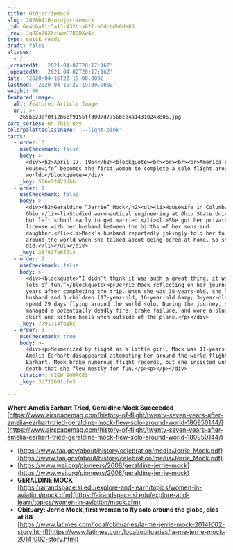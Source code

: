 ```yaml
---
title: Otdjerriemock
slug: 20200416-otdjerriemock
_id: 6e4bba11-5a13-432b-a82f-a6dcbdb0de83
_rev: Jq8Xn76XXcuwmF7UDDXw4c
type: quick_reads
draft: false
aliases:
  - /
_createdAt: '2021-04-02T20:17:16Z'
_updatedAt: '2021-04-02T20:17:16Z'
date: '2020-04-16T22:19:00.000Z'
lastmod: '2020-04-16T22:19:00.000Z'
weight: 50
featured_image:
  alt: Featured Article Image
  url: >-
    265be23ef0f12b6cf9155ff3007d7756bcb4a1431024x806.jpg
card_series: On This Day
colorpaletteclassname: '--light-pink'
cards:
  - order: 0
    useCheckmark: false
    body: >-
      <div><h2>April 17, 1964</h2><blockquote><br><br><br><br>America’s “Flying
      Housewife” becomes the first woman to complete a solo flight around the
      world.</blockquote></div>
    _key: 556e72423dbb
  - order: 1
    useCheckmark: false
    body: >-
      <div><h2>Geraldine “Jerrie” Mock</h2><ul><li>Housewife in Columbus,
      Ohio.</li><li>Studied aeronautical engineering at Ohio State University,
      but left school early to get married.</li><li>She got her private pilot
      license with her husband between the births of her sons and
      daughter.</li><li>Mock’s husband reportedly jokingly told her to fly
      around the world when she talked about being bored at home. So she
      did.</li></ul></div>
    _key: 38f637a6f714
  - order: 2
    useCheckmark: false
    body: >-
      <div><blockquote>“I didn’t think it was such a great thing; it was just
      lots of fun.”</blockquote><p>Jerrie Mock reflecting on her journey 50
      years after completing the trip. When she was 38-years-old, she left her
      husband and 3 children (17-year-old, 16-year-old &amp; 3-year-old) to
      spend 29 days flying around the world solo. During the journey, she
      managed a potentially deadly fire, brake failure, and wore a blue drip-dry
      skirt and kitten heels when outside of the plane.</p></div>
    _key: 7791713fb1bc
  - order: 3
    useCheckmark: true
    body: >-
      <div><p>Mesmerized by flight as a little girl, Mock was 11-years-old when
      Amelia Earhart disappeared attempting her around-the-world flight. Like
      Earhart, Mock broke numerous flight records, but she insisted until her
      death that she flew mostly for fun.</p><p></p></div>
    citation: VIEW SOURCES
    _key: 3d722691cfe3

---
```

**Where Amelia Earhart Tried, Geraldine Mock Succeeded**  
[https://www.airspacemag.com/history-of-flight/twenty-seven-years-after-amelia-earhart-tried-geraldine-mock-flew-solo-around-world-180950144/](https://www.airspacemag.com/history-of-flight/twenty-seven-years-after-amelia-earhart-tried-geraldine-mock-flew-solo-around-world-180950144/)

* [https://www.faa.gov/about/history/celebration/media/Jerrie_Mock.pdf](https://www.faa.gov/about/history/celebration/media/Jerrie_Mock.pdf)
* [https://www.wai.org/pioneers/2008/geraldine-jerrie-mock](https://www.wai.org/pioneers/2008/geraldine-jerrie-mock)
* **GERALDINE MOCK**  
[https://airandspace.si.edu/explore-and-learn/topics/women-in-aviation/mock.cfm](https://airandspace.si.edu/explore-and-learn/topics/women-in-aviation/mock.cfm)
* **Obituary: Jerrie Mock, first woman to fly solo around the globe, dies at 88**  
[https://www.latimes.com/local/obituaries/la-me-jerrie-mock-20141002-story.html](https://www.latimes.com/local/obituaries/la-me-jerrie-mock-20141002-story.html)
